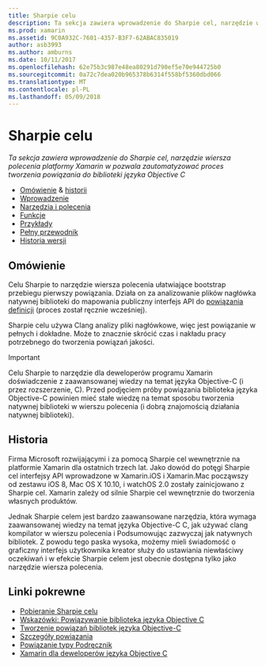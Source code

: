 ```yaml
---
title: Sharpie celu
description: Ta sekcja zawiera wprowadzenie do Sharpie cel, narzędzie wiersza polecenia platformy Xamarin w pozwala zautomatyzować proces tworzenia powiązania do biblioteki języka Objective C
ms.prod: xamarin
ms.assetid: 9C0A932C-7601-4357-B3F7-62ABAC835019
author: asb3993
ms.author: amburns
ms.date: 10/11/2017
ms.openlocfilehash: 62e75b3c987e48ea80291d790ef5e70e944725b0
ms.sourcegitcommit: 0a72c7dea020b965378b6314f558bf5360dbd066
ms.translationtype: MT
ms.contentlocale: pl-PL
ms.lasthandoff: 05/09/2018
---
```

# <a name="objective-sharpie"></a>Sharpie celu

_Ta sekcja zawiera wprowadzenie do Sharpie cel, narzędzie wiersza polecenia platformy Xamarin w pozwala zautomatyzować proces tworzenia powiązania do biblioteki języka Objective C_

- [Omówienie](#overview) & [historii](#history)
- [Wprowadzenie](get-started.md)
- [Narzędzia i polecenia](tools.md)
- [Funkcje](platform/index.md)
- [Przykłady](examples/index.md)
- [Pełny przewodnik](~/ios/platform/binding-objective-c/walkthrough.md)
- [Historia wersji](releases.md)

## <a name="overview"></a>Omówienie

Celu Sharpie to narzędzie wiersza polecenia ułatwiające bootstrap przebiegu pierwszy powiązania.
Działa on za analizowanie plików nagłówka natywnej biblioteki do mapowania publiczny interfejs API do [powiązania definicji](~/cross-platform/macios/binding/objective-c-libraries.md#The_API_definition_file) (proces został ręcznie wcześniej).

Sharpie celu używa Clang analizy pliki nagłówkowe, więc jest powiązanie w pełnych i dokładne. Może to znacznie skrócić czas i nakładu pracy potrzebnego do tworzenia powiązań jakości.

> [!IMPORTANT]
> Celu Sharpie to narzędzie dla deweloperów programu Xamarin doświadczenie z zaawansowanej wiedzy na temat języka Objective-C (i przez rozszerzenie, C). Przed podjęciem próby powiązania biblioteka języka Objective-C powinien mieć stałe wiedzę na temat sposobu tworzenia natywnej biblioteki w wierszu polecenia (i dobrą znajomością działania natywnej biblioteki).

## <a name="history"></a>Historia

Firma Microsoft rozwijającymi i za pomocą Sharpie cel wewnętrznie na platformie Xamarin dla ostatnich trzech lat. Jako dowód do potęgi Sharpie cel interfejsy API wprowadzone w Xamarin.iOS i Xamarin.Mac począwszy od zestawu iOS 8, Mac OS X 10.10, i watchOS 2.0 zostały zainicjowano z Sharpie cel. Xamarin zależy od silnie Sharpie cel wewnętrznie do tworzenia własnych produktów.

Jednak Sharpie celem jest bardzo zaawansowane narzędzia, która wymaga zaawansowanej wiedzy na temat języka Objective-C C, jak używać clang kompilator w wierszu polecenia i Podsumowując zazwyczaj jak natywnych bibliotek. Z powodu tego paska wysoka, możemy mieli świadomość o graficzny interfejs użytkownika kreator służy do ustawiania niewłaściwy oczekiwań i w efekcie Sharpie celem jest obecnie dostępna tylko jako narzędzie wiersza polecenia.

## <a name="related-links"></a>Linki pokrewne

- [Pobieranie Sharpie celu](https://dl.xamarin.com/objective-sharpie/ObjectiveSharpie.pkg)
- [Wskazówki: Powiązywanie biblioteka języka Objective C](~/ios/platform/binding-objective-c/walkthrough.md)
- [Tworzenie powiązań bibliotek języka Objective-C](~/cross-platform/macios/binding/objective-c-libraries.md)
- [Szczegóły powiązania](~/cross-platform/macios/binding/overview.md)
- [Powiązanie typy Podręcznik](~/cross-platform/macios/binding/binding-types-reference.md)
- [Xamarin dla deweloperów języka Objective C](~/ios/get-started/objective-c-developers/index.md)
